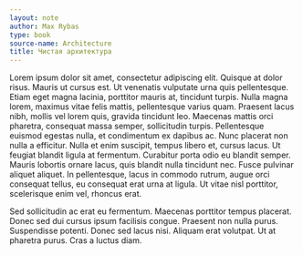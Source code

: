 ```yaml
---
layout: note
author: Max Rybas
type: book
source-name: Architecture
title: Чистая архитектура
---
```


Lorem ipsum dolor sit amet, consectetur adipiscing elit. Quisque at dolor risus. Mauris ut cursus est. Ut venenatis vulputate urna quis pellentesque. Etiam eget magna lacinia, porttitor mauris at, tincidunt turpis. Nulla magna lorem, maximus vitae felis mattis, pellentesque varius quam. Praesent lacus nibh, mollis vel lorem quis, gravida tincidunt leo. Maecenas mattis orci pharetra, consequat massa semper, sollicitudin turpis. Pellentesque euismod egestas nulla, et condimentum ex dapibus ac. Nunc placerat non nulla a efficitur. Nulla et enim suscipit, tempus libero et, cursus lacus. Ut feugiat blandit ligula at fermentum. Curabitur porta odio eu blandit semper. Mauris lobortis ornare lacus, quis blandit nulla tincidunt nec. Fusce pulvinar aliquet aliquet. In pellentesque, lacus in commodo rutrum, augue orci consequat tellus, eu consequat erat urna at ligula. Ut vitae nisl porttitor, scelerisque enim vel, rhoncus erat.

Sed sollicitudin ac erat eu fermentum. Maecenas porttitor tempus placerat. Donec sed dui cursus ipsum facilisis congue. Praesent non nulla purus. Suspendisse potenti. Donec sed lacus nisi. Aliquam erat volutpat. Ut at pharetra purus. Cras a luctus diam.
